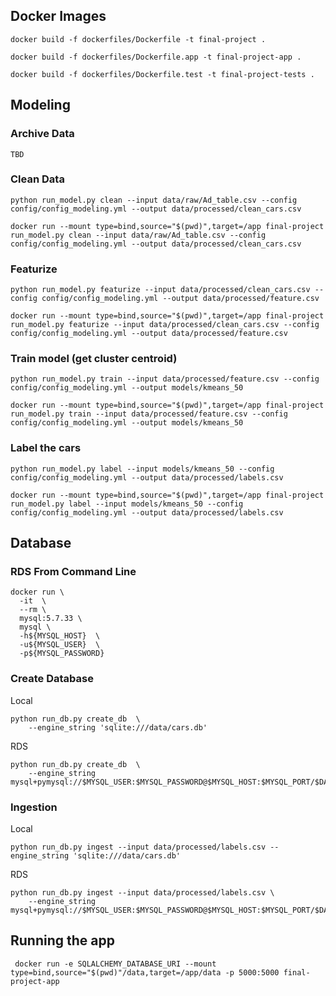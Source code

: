 
## Docker Images
```shell
docker build -f dockerfiles/Dockerfile -t final-project .

docker build -f dockerfiles/Dockerfile.app -t final-project-app .

docker build -f dockerfiles/Dockerfile.test -t final-project-tests .
```


## Modeling


### Archive Data
```Shell
TBD
```

### Clean Data

```shell
python run_model.py clean --input data/raw/Ad_table.csv --config config/config_modeling.yml --output data/processed/clean_cars.csv

docker run --mount type=bind,source="$(pwd)",target=/app final-project run_model.py clean --input data/raw/Ad_table.csv --config config/config_modeling.yml --output data/processed/clean_cars.csv
```



### Featurize
```shell
python run_model.py featurize --input data/processed/clean_cars.csv --config config/config_modeling.yml --output data/processed/feature.csv

docker run --mount type=bind,source="$(pwd)",target=/app final-project run_model.py featurize --input data/processed/clean_cars.csv --config config/config_modeling.yml --output data/processed/feature.csv
```

### Train model (get cluster centroid)
```shell
python run_model.py train --input data/processed/feature.csv --config config/config_modeling.yml --output models/kmeans_50 

docker run --mount type=bind,source="$(pwd)",target=/app final-project run_model.py train --input data/processed/feature.csv --config config/config_modeling.yml --output models/kmeans_50
```

### Label the cars
```shell
python run_model.py label --input models/kmeans_50 --config config/config_modeling.yml --output data/processed/labels.csv

docker run --mount type=bind,source="$(pwd)",target=/app final-project run_model.py label --input models/kmeans_50 --config config/config_modeling.yml --output data/processed/labels.csv
```

## Database

### RDS From Command Line
```shell
docker run \
  -it  \
  --rm \
  mysql:5.7.33 \
  mysql \
  -h${MYSQL_HOST}  \
  -u${MYSQL_USER}  \
  -p${MYSQL_PASSWORD} 
```
### Create Database

Local
```shell
python run_db.py create_db  \
    --engine_string 'sqlite:///data/cars.db'
```

RDS
```shell
python run_db.py create_db  \
    --engine_string mysql+pymysql://$MYSQL_USER:$MYSQL_PASSWORD@$MYSQL_HOST:$MYSQL_PORT/$DATABASE_NAME
```

### Ingestion

Local
```shell
python run_db.py ingest --input data/processed/labels.csv --engine_string 'sqlite:///data/cars.db'      
```

RDS
```shell
python run_db.py ingest --input data/processed/labels.csv \
    --engine_string mysql+pymysql://$MYSQL_USER:$MYSQL_PASSWORD@$MYSQL_HOST:$MYSQL_PORT/$DATABASE_NAME     
```

## Running the app

```shell
 docker run -e SQLALCHEMY_DATABASE_URI --mount type=bind,source="$(pwd)"/data,target=/app/data -p 5000:5000 final-project-app  
```
